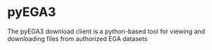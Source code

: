 # pyEGA3
The pyEGA3 download client is a python-based tool for viewing and downloading files from authorized EGA datasets
